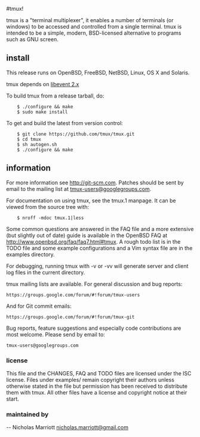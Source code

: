 #tmux!

tmux is a "terminal multiplexer", it enables a number of terminals (or windows)
to be accessed and controlled from a single terminal. tmux is intended to be a
simple, modern, BSD-licensed alternative to programs such as GNU screen.

## install
This release runs on OpenBSD, FreeBSD, NetBSD, Linux, OS X and Solaris.

tmux depends on [libevent 2.x](http://www.monkey.org/~provos/libevent/)

To build tmux from a release tarball, do:

```
	$ ./configure && make
	$ sudo make install
```

To get and build the latest from version control:

```
	$ git clone https://github.com/tmux/tmux.git
	$ cd tmux
	$ sh autogen.sh
	$ ./configure && make
```


## information
For more information see http://git-scm.com. Patches should be sent by email to
the mailing list at tmux-users@googlegroups.com.

For documentation on using tmux, see the tmux.1 manpage. It can be viewed from
the source tree with:

```
	$ nroff -mdoc tmux.1|less
```

Some common questions are answered in the FAQ file and a more extensive (but
slightly out of date) guide is available in the OpenBSD FAQ at
http://www.openbsd.org/faq/faq7.html#tmux. A rough todo list is in the TODO
file and some example configurations and a Vim syntax file are in the examples
directory.

For debugging, running tmux with -v or -vv will generate server and client log
files in the current directory.

tmux mailing lists are available. For general discussion and bug reports:

	https://groups.google.com/forum/#!forum/tmux-users

And for Git commit emails:

	https://groups.google.com/forum/#!forum/tmux-git

Bug reports, feature suggestions and especially code contributions are most
welcome. Please send by email to:

	tmux-users@googlegroups.com

### license

This file and the CHANGES, FAQ and TODO files are licensed under the ISC
license. Files under examples/ remain copyright their authors unless otherwise
stated in the file but permission has been received to distribute them with
tmux. All other files have a license and copyright notice at their start.

### maintained by

-- Nicholas Marriott <nicholas.marriott@gmail.com>

